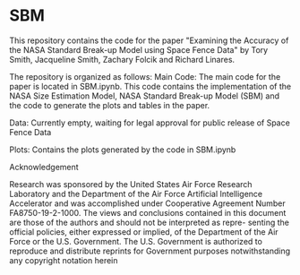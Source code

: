 # SBM

This repository contains the code for the paper "Examining the Accuracy of the NASA Standard Break-up Model using Space Fence Data" by Tory Smith, Jacqueline Smith, Zachary Folcik and Richard Linares. 

The repository is organized as follows:
Main Code: The main code for the paper is located in SBM.ipynb. This code contains the implementation of the NASA Size Estimation Model, NASA Standard Break-up Model (SBM) and the code to generate the plots and tables in the paper.

Data: Currently empty, waiting for legal approval for public release of Space Fence Data

Plots: Contains the plots generated by the code in SBM.ipynb

Acknowledgement

Research was sponsored by the United States Air Force Research Laboratory and the Department of the Air Force
Artificial Intelligence Accelerator and was accomplished under Cooperative Agreement Number FA8750-19-2-1000.
The views and conclusions contained in this document are those of the authors and should not be interpreted as repre-
senting the official policies, either expressed or implied, of the Department of the Air Force or the U.S. Government.
The U.S. Government is authorized to reproduce and distribute reprints for Government purposes notwithstanding any
copyright notation herein
